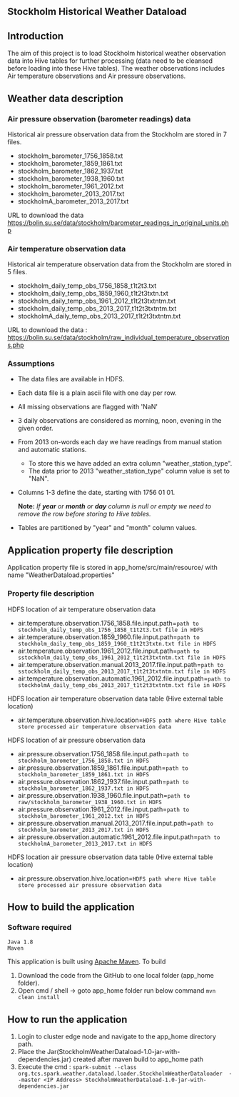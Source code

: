 ## Stockholm Historical Weather Dataload

## Introduction

The aim of this project is to load Stockholm historical weather observation data into Hive tables for further processing (data need to be cleansed before loading into these Hive tables).
The weather observations includes 
Air temperature observations and Air pressure observations. 

## Weather data description

### Air pressure observation (barometer readings) data
Historical air pressure observation data from the Stockholm are stored in 7 files. 
- stockholm_barometer_1756_1858.txt
- stockholm_barometer_1859_1861.txt
- stockholm_barometer_1862_1937.txt
- stockholm_barometer_1938_1960.txt
- stockholm_barometer_1961_2012.txt
- stockholm_barometer_2013_2017.txt
- stockholmA_barometer_2013_2017.txt

URL to download the data https://bolin.su.se/data/stockholm/barometer_readings_in_original_units.php     

### Air temperature observation data
Historical air temperature observation data from the Stockholm are stored in 5 files. 
- stockholm_daily_temp_obs_1756_1858_t1t2t3.txt
- stockholm_daily_temp_obs_1859_1960_t1t2t3txtn.txt
- stockholm_daily_temp_obs_1961_2012_t1t2t3txtntm.txt
- stockholm_daily_temp_obs_2013_2017_t1t2t3txtntm.txt
- stockholmA_daily_temp_obs_2013_2017_t1t2t3txtntm.txt

URL to download the data : https://bolin.su.se/data/stockholm/raw_individual_temperature_observations.php     

### Assumptions
- The data files are available in HDFS.
- Each data file is a plain ascii file with one day per row.
 - All missing observations are flagged with 'NaN'
- 3 daily observations are considered as morning, noon, evening in the given order.
 - From 2013 on-words each day we have readings from manual station and automatic stations. 
	 - To store this we have added an extra column "weather_station_type".
	 - The data prior to 2013 "weather_station_type" column value is set to "NaN".
- Columns 1-3 define the date, starting with 1756 01 01.

	**Note:** *If ***year*** or ***month*** or ***day*** column is null or empty we need to remove the row before storing to Hive tables.*	
- Tables are partitioned by "year" and "month" column values. 

## Application property file description
Application property file is stored in app_home/src/main/resource/ with name "WeatherDataload.properties"

### Property file description 

HDFS location of air temperature observation data
- air.temperature.observation.1756_1858.file.input.path=`path to stockholm_daily_temp_obs_1756_1858_t1t2t3.txt file in HDFS`
- air.temperature.observation.1859_1960.file.input.path=`path to stockholm_daily_temp_obs_1859_1960_t1t2t3txtn.txt file in HDFS`
- air.temperature.observation.1961_2012.file.input.path=`path to sstockholm_daily_temp_obs_1961_2012_t1t2t3txtntm.txt file in HDFS`
- air.temperature.observation.manual.2013_2017.file.input.path=`path to sstockholm_daily_temp_obs_2013_2017_t1t2t3txtntm.txt file in HDFS`
- air.temperature.observation.automatic.1961_2012.file.input.path=`path to stockholmA_daily_temp_obs_2013_2017_t1t2t3txtntm.txt file in HDFS`

HDFS location air temperature observation data table (Hive external table location)
- air.temperature.observation.hive.location=`HDFS path where Hive table store processed air temperature observation data`

HDFS location of air pressure observation data
- air.pressure.observation.1756_1858.file.input.path=`path to stockholm_barometer_1756_1858.txt in HDFS`
- air.pressure.observation.1859_1861.file.input.path=`path to stockholm_barometer_1859_1861.txt in HDFS`
- air.pressure.observation.1862_1937.file.input.path=`path to stockholm_barometer_1862_1937.txt in HDFS`
- air.pressure.observation.1938_1960.file.input.path=`path to raw/stockholm_barometer_1938_1960.txt in HDFS`
- air.pressure.observation.1961_2012.file.input.path=`path to stockholm_barometer_1961_2012.txt in HDFS`
- air.pressure.observation.manual.2013_2017.file.input.path=`path to stockholm_barometer_2013_2017.txt in HDFS`
- air.pressure.observation.automatic.1961_2012.file.input.path=`path to stockholmA_barometer_2013_2017.txt in HDFS`

HDFS location air pressure observation data table (Hive external table location)
- air.pressure.observation.hive.location=`HDFS path where Hive table store processed air pressure observation data`

## How to build the application
### Software required  
	Java 1.8
	Maven 
	 
This application is built using  [Apache Maven](https://maven.apache.org/). 
To build 
 1. Download the code from the GitHub to one local folder (app_home folder).
 2. Open cmd / shell -> goto app_home folder  run below command 
 `mvn clean install`

## How to run the application 

1) Login to cluster edge node and navigate to the app_home directory path.
2) Place the Jar(StockholmWeatherDataload-1.0-jar-with-dependencies.jar) created after maven build to app_home path 
3) Execute the cmd : 
`spark-submit --class org.tcs.spark.weather.dataload.loader.StockholmWeatherDataloader  --master <IP Address> StockholmWeatherDataload-1.0-jar-with-dependencies.jar`

